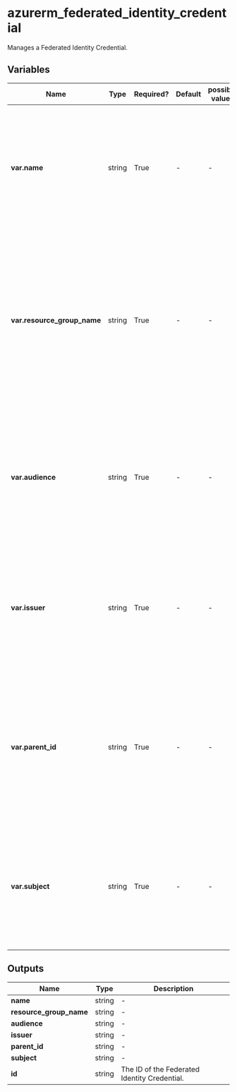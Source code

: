 # azurerm_federated_identity_credential

Manages a Federated Identity Credential.

## Variables

| Name | Type | Required? | Default  | possible values | Description |
| ---- | ---- | --------- | -------- | ----------- | ----------- |
| **var.name** | string | True | -  |  -  | Specifies the name of this Federated Identity Credential. Changing this forces a new Federated Identity Credential to be created. | 
| **var.resource_group_name** | string | True | -  |  -  | Specifies the name of the Resource Group within which this Federated Identity Credential should exist. Changing this forces a new Federated Identity Credential to be created. | 
| **var.audience** | string | True | -  |  -  | Specifies the audience for this Federated Identity Credential. Changing this forces a new Federated Identity Credential to be created. | 
| **var.issuer** | string | True | -  |  -  | Specifies the issuer of this Federated Identity Credential. Changing this forces a new Federated Identity Credential to be created. | 
| **var.parent_id** | string | True | -  |  -  | Specifies parent ID of User Assigned Identity for this Federated Identity Credential. Changing this forces a new Federated Identity Credential to be created. | 
| **var.subject** | string | True | -  |  -  | Specifies the subject for this Federated Identity Credential. Changing this forces a new Federated Identity Credential to be created. | 



## Outputs

| Name | Type | Description |
| ---- | ---- | --------- | 
| **name** | string  | - | 
| **resource_group_name** | string  | - | 
| **audience** | string  | - | 
| **issuer** | string  | - | 
| **parent_id** | string  | - | 
| **subject** | string  | - | 
| **id** | string  | The ID of the Federated Identity Credential. | 